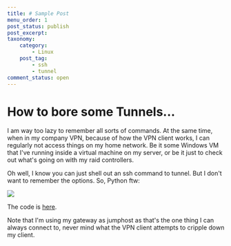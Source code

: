 ```yaml
---
title: # Sample Post
menu_order: 1
post_status: publish
post_excerpt:
taxonomy:
    category:
        - Linux
    post_tag:
        - ssh
        - tunnel
comment_status: open
---
```


# How to bore some Tunnels...

I am way too lazy to remember all sorts of commands. At the same time, when in my company VPN, because of how the VPN client works, I can regularly not access things on my home network. Be it some Windows VM that I've running inside a virtual machine on my server, or be it just to check out what's going on with my raid controllers.

Oh well, I know you can just shell out an ssh command to tunnel. But I don't want to remember the options. So, Python ftw:

![](tunnel.png)

The code is [here](https://github.com/mnott/tunnel).

Note that I'm using my gateway as jumphost as that's the one thing I can always connect to, never mind what the VPN client attempts to cripple down my client.


